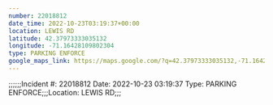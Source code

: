 ```yaml
---
number: 22018812
date_time: 2022-10-23T03:19:37+00:00
location: LEWIS RD
latitude: 42.37973333035132
longitude: -71.16428109802304
type: PARKING ENFORCE
google_maps_link: https://maps.google.com/?q=42.37973333035132,-71.16428109802304
---
```


;;;;;;Incident #: 22018812   Date: 2022-10-23 03:19:37   Type: PARKING ENFORCE;;;Location: LEWIS RD;;;
